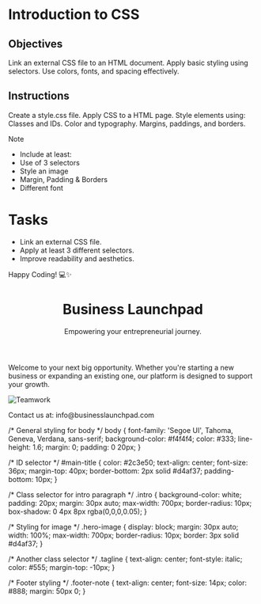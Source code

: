 # Introduction to CSS

## Objectives
Link an external CSS file to an HTML document.
Apply basic styling using selectors.
Use colors, fonts, and spacing effectively.

## Instructions

Create a style.css file.
Apply CSS to a HTML page.
Style elements using:
Classes and IDs.
Color and typography.
Margins, paddings, and borders.

>[!NOTE]
>  - Include at least:
>  - Use of 3 selectors
>  - Style an image
>  - Margin, Padding & Borders
>  - Different font

# Tasks
 - Link an external CSS file.
 - Apply at least 3 different selectors.
 - Improve readability and aesthetics.

Happy Coding! 💻✨

<!DOCTYPE html>
<html lang="en">
<head>
  <meta charset="UTF-8">
  <title>Professional Landing Page</title>
  <link rel="stylesheet" href="style.css">
</head>
<body>

  <header>
    <h1 id="main-title">Business Launchpad</h1>
    <p class="tagline">Empowering your entrepreneurial journey.</p>
  </header>

  <section class="intro">
    <p>Welcome to your next big opportunity. Whether you're starting a new business or expanding an existing one, our platform is designed to support your growth.</p>
  </section>

  <img src="https://images.pexels.com/photos/3184465/pexels-photo-3184465.jpeg" alt="Teamwork" class="hero-image">

  <footer>
    <p class="footer-note">Contact us at: info@businesslaunchpad.com</p>
  </footer>

</body>
</html>




/* General styling for body */
body {
  font-family: 'Segoe UI', Tahoma, Geneva, Verdana, sans-serif;
  background-color: #f4f4f4;
  color: #333;
  line-height: 1.6;
  margin: 0;
  padding: 0 20px;
}

/* ID selector */
#main-title {
  color: #2c3e50;
  text-align: center;
  font-size: 36px;
  margin-top: 40px;
  border-bottom: 2px solid #d4af37;
  padding-bottom: 10px;
}

/* Class selector for intro paragraph */
.intro {
  background-color: white;
  padding: 20px;
  margin: 30px auto;
  max-width: 700px;
  border-radius: 10px;
  box-shadow: 0 4px 8px rgba(0,0,0,0.05);
}

/* Styling for image */
.hero-image {
  display: block;
  margin: 30px auto;
  width: 100%;
  max-width: 700px;
  border-radius: 10px;
  border: 3px solid #d4af37;
}

/* Another class selector */
.tagline {
  text-align: center;
  font-style: italic;
  color: #555;
  margin-top: -10px;
}

/* Footer styling */
.footer-note {
  text-align: center;
  font-size: 14px;
  color: #888;
  margin: 50px 0;
}



  
